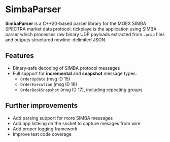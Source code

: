 # SimbaParser

**SimbaParser** is a C++20-based parser library for the MOEX SIMBA SPECTRA market data protocol. 
tickplaye is the application using SIMBA parser which processes raw binary UDP payloads extracted from `.pcap` files and outputs structured newline-delimited JSON.

## Features

- Binary-safe decoding of SIMBA protocol messages
- Full support for **incremental** and **snapshot** message types:
  - `OrderUpdate` (msg ID 15)
  - `OrderExecution` (msg ID 16)
  - `OrderBookSnapshot` (msg ID 17), including repeating groups

## Further improvements

- Add parsing support for more SIMBA messages
- Add app listeing on the socket to capture mesages from wire
- Add proper logging framework
- Improve test code coverage
